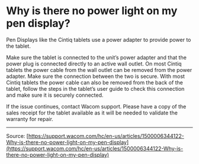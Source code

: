 # Why is there no power light on my pen display?

Pen Displays like the Cintiq tablets use a power adapter to provide power to the tablet.


Make sure the tablet is connected to the unit’s power adapter and that the power plug is connected directly to an active wall outlet. On most Cintiq tablets the power cable from the wall outlet can be removed from the power adapter. Make sure the connection between the two is secure. With most Cintiq tablets the power cable can also be removed from the back of the tablet, follow the steps in the tablet’s user guide to check this connection and make sure it is securely connected.


If the issue continues, contact Wacom support. Please have a copy of the sales receipt for the tablet available as it will be needed to validate the warranty for repair.

---
Source: [https://support.wacom.com/hc/en-us/articles/1500006344122-Why-is-there-no-power-light-on-my-pen-display](https://support.wacom.com/hc/en-us/articles/1500006344122-Why-is-there-no-power-light-on-my-pen-display)
